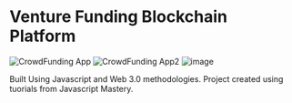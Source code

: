# Venture Funding Blockchain Platform

![CrowdFunding App](https://user-images.githubusercontent.com/62573860/215314397-693e16ef-c128-4447-8ace-1632ee5d45dd.png)
![CrowdFunding App2](https://user-images.githubusercontent.com/62573860/215314398-6383b1f4-fd1b-4e42-9f7b-ab0db5246de4.png)
![image](https://user-images.githubusercontent.com/62573860/214710726-8c15494f-801e-4d8e-bb87-e2ce16ee2472.png)

Built Using Javascript and Web 3.0 methodologies. Project created using tuorials from Javascript Mastery.
